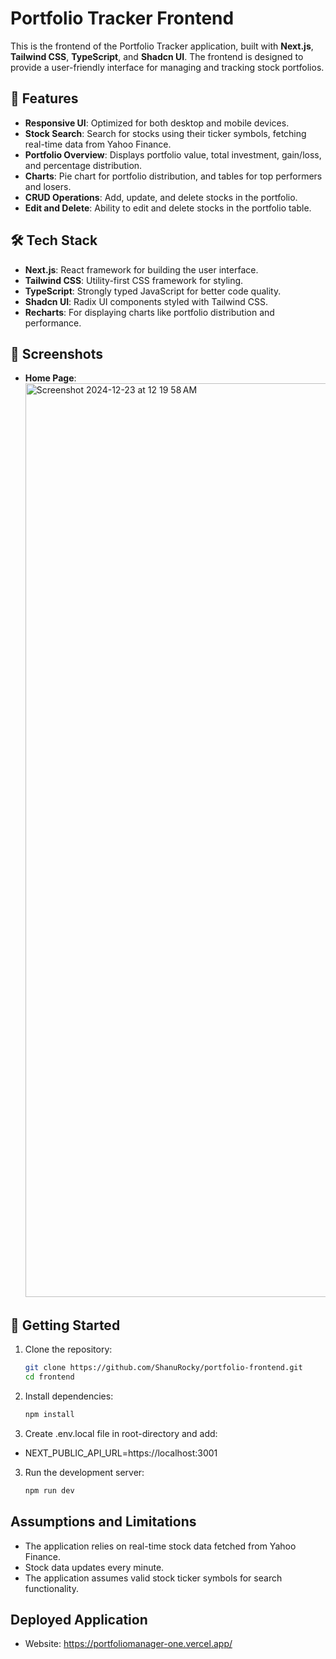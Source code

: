 # Portfolio Tracker Frontend

This is the frontend of the Portfolio Tracker application, built with **Next.js**, **Tailwind CSS**, **TypeScript**, and **Shadcn UI**. The frontend is designed to provide a user-friendly interface for managing and tracking stock portfolios.

## 🌟 Features
- **Responsive UI**: Optimized for both desktop and mobile devices.
- **Stock Search**: Search for stocks using their ticker symbols, fetching real-time data from Yahoo Finance.
- **Portfolio Overview**: Displays portfolio value, total investment, gain/loss, and percentage distribution.
- **Charts**: Pie chart for portfolio distribution, and tables for top performers and losers.
- **CRUD Operations**: Add, update, and delete stocks in the portfolio.
- **Edit and Delete**: Ability to edit and delete stocks in the portfolio table.

## 🛠️ Tech Stack
- **Next.js**: React framework for building the user interface.
- **Tailwind CSS**: Utility-first CSS framework for styling.
- **TypeScript**: Strongly typed JavaScript for better code quality.
- **Shadcn UI**: Radix UI components styled with Tailwind CSS.
- **Recharts**: For displaying charts like portfolio distribution and performance.

## 📸 Screenshots
- **Home Page**: <img width="1462" alt="Screenshot 2024-12-23 at 12 19 58 AM" src="https://github.com/user-attachments/assets/f607fc3f-7a0a-4e5a-805f-f0b170ce24f5" />

## 🚀 Getting Started
1. Clone the repository:
   ```bash
   git clone https://github.com/ShanuRocky/portfolio-frontend.git
   cd frontend

2. Install dependencies:
   ```bash
   npm install

4. Create .env.local file in root-directory and add:
- NEXT_PUBLIC_API_URL=https://localhost:3001

3. Run the development server:
   ```bash
   npm run dev

## Assumptions and Limitations
- The application relies on real-time stock data fetched from Yahoo Finance.
- Stock data updates every minute.
- The application assumes valid stock ticker symbols for search functionality.

## Deployed Application
- Website: https://portfoliomanager-one.vercel.app/